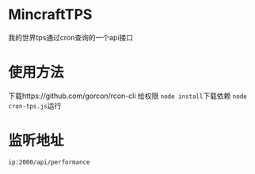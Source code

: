 # MincraftTPS
我的世界tps通过cron查询的一个api接口
# 使用方法
下载https://github.com/gorcon/rcon-cli 给权限
`node install`下载依赖
`node cron-tps.js`运行
# 监听地址
`ip:2000/api/performance`
